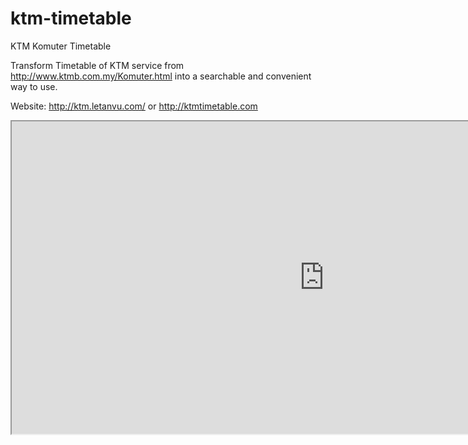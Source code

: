 # ktm-timetable
KTM Komuter Timetable 

Transform Timetable of KTM service from http://www.ktmb.com.my/Komuter.html into a searchable and convenient way to use.

Website: http://ktm.letanvu.com/ or http://ktmtimetable.com

<iframe src="https://docs.google.com/spreadsheets/d/e/2PACX-1vTtoQ9hZxHG4oBuvD3yDVH5C5XFhP3eHjZ4FgENfgwsJDvIJrQ8ghiljNOXnv_tu1u6135PVzuX1HjL/pubhtml?widget=true&amp;headers=false"
width="1000" height="500" ></iframe>

<!-- Global site tag (gtag.js) - Google Analytics -->
<script async src="https://www.googletagmanager.com/gtag/js?id=UA-87063471-4"></script>
<script>
  window.dataLayer = window.dataLayer || [];
  function gtag(){dataLayer.push(arguments);}
  gtag('js', new Date());

  gtag('config', 'UA-87063471-4');
</script>
